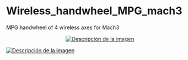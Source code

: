 # Wireless_handwheel_MPG_mach3 
MPG handwheel of 4 wireless axes for Mach3


<p align="center">
  <a href="https://github.com/burger1473/Wireless_handwheel_MPG_mach3/blob/67522981b2ff67744993f0acd51387422d009bb8/Documents/Informe%20Proyecto%20Final.pdf">
    <img src="https://github.com/burger1473/Wireless_handwheel_MPG_mach3/assets/61556382/5c06c222-603a-45c6-ba74-bd05079f2091" alt="Descripción de la imagen">
  </a>
</p>


[![Descripción de la imagen](https://github.com/burger1473/Wireless_handwheel_MPG_mach3/assets/61556382/5c06c222-603a-45c6-ba74-bd05079f2091)](https://github.com/burger1473/Wireless_handwheel_MPG_mach3/blob/67522981b2ff67744993f0acd51387422d009bb8/Documents/Informe%20Proyecto%20Final.pdf)
